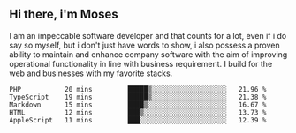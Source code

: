 ## Hi there, i'm Moses

I am an impeccable software developer and that counts for a lot, even if i do say so myself, but i don't just have words to show, i also possess a proven ability to maintain and enhance company software with the aim of improving operational functionality in line with business requirement. I build for the web and businesses with my favorite stacks.
<!--START_SECTION:waka-->

```text
PHP           20 mins         █████▒░░░░░░░░░░░░░░░░░░░   21.96 %
TypeScript    19 mins         █████▒░░░░░░░░░░░░░░░░░░░   21.38 %
Markdown      15 mins         ████▒░░░░░░░░░░░░░░░░░░░░   16.67 %
HTML          12 mins         ███▒░░░░░░░░░░░░░░░░░░░░░   13.73 %
AppleScript   11 mins         ███░░░░░░░░░░░░░░░░░░░░░░   12.39 %
```

<!--END_SECTION:waka-->
